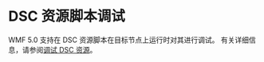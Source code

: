 # <a name="dsc-resource-script-debugging"></a>DSC 资源脚本调试

WMF 5.0 支持在 DSC 资源脚本在目标节点上运行时对其进行调试。
有关详细信息，请参阅[调试 DSC 资源](https://msdn.microsoft.com/powershell/dsc/debugresource)。
